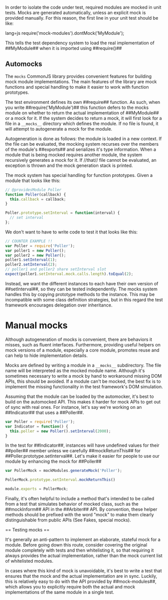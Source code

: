 In order to isolate the code under test, required modules are mocked in unit tests. Mocks are generated automatically, unless an explicit mock is provided manually. For this reason, the first line in your unit test should be like:

  lang=js
  require('mock-modules').dontMock('MyModule');

This tells the test dependency system to load the real implementation of ##MyModule## when it is imported using ##require()##

Automocks
------------

The `mocks` CommonJS library provides convenient features for building mock module implementations. The main features of the library are mock functions and special handling to make it easier to work with function prototypes.

The test environment defines its own ##require## function. As such, when you write ##require('MyModule')## this function defers to the mocks module on whether to return the actual implementation of ##MyModule## or a mock for it. If the system decides to return a mock, it will first look for a file in a `__mocks__` directory which defines the module. If no file is found, it will attempt to autogenerate a mock for the module.

Autogeneration is done as follows: the module is loaded in a new context. If the file can be evaluated, the mocking system recurses over the members of the module's ##exports## and serializes it's type information. When a module that is being mocked requires another module, the system recursively generates a mock for it. If //that// file cannot be evaluated, an exception is thrown and the mock generation stack is printed.

The mock system has special handling for function prototypes. Given a module that looks like this:

```javascript
// @providesModule Poller
function Poller(callback) {
  this.callback = callback;
}

Poller.prototype.setInterval = function(interval) {
  // set interval
};
```

We don't want to have to write code to test it that looks like this:

```javascript
// COUNTER EXAMPLE !!
var Poller = require('Poller');
var poller1 = new Poller();
var poller2 = new Poller();
poller1.setInterval(1);
poller2.setInterval(2);
// poller1 and poller2 share setInterval slot
expect(poller1.setInterval.mock.calls.length).toEqual(2);
```

Instead, we want the different instances to each have their own version of ##setInterval##, so they can be tested independently. The mocks system handles this by copying prototype methods to the instance. This may be incompatible with some class definition strategies, but in this regard the test framework encourages delegation over inheritance.


Manual mocks
============

Although autogeneration of mocks is convenient, there are behaviors it misses, such as fluent interfaces. Furthermore, providing useful helpers on mock versions of a module, especially a core module, promotes reuse and can help to hide implementation details.

Mocks are defined by writing a module in a `__mocks__` subdirectory. The file name will be interpreted as the mocked module name. Although it's sometimes necessary to write a mock by hand to workaround missing DOM APIs, this should be avoided. If a module can't be mocked, the best fix is to implement the missing functionality in the test framework's DOM simulation.

Assuming that the module can be loaded by the automocker, it's best to build on the automocked API. This makes it harder for mock APIs to get out of sync with real ones. For instance, let's say we're working on an ##Indicator## that uses a ##Poller##.

```javascript
var Poller = require('Poller');
var Indicator = function() {
  this.poller = new Poller().setInterval(2000);
}
```

In the test for ##Indicator##, instances will have undefined values for their ##poller## member unless we carefully ##mockReturnThis## for ##Poller.prototype.setInterval##. Let's make it easier for people to use our module by enhancing the mock for ##Poller##

```javascript
var PollerMock = mockModules.generateMock('Poller');

PollerMock.prototype.setInterval.mockReturnThis()

module.exports = PollerMock;
```

Finally, it's often helpful to include a method that's intended to be called from a test that simulates behavior of mocked class, such as the ##mockInform## API in the ##Arbiter## API. By convention, these helper methods should be prefixed with the word "mock" to make them clearly distinguishable from public APIs (See Fakes, special mocks).

== Testing mocks ==

It's generally an anti-pattern to implement an elaborate, stateful mock for a module. Before going down this route, consider covering the original module completely with tests and then whitelisting it, so that requiring it always provides the actual implementation, rather than the mock current list of whitelisted modules. 

In cases where this kind of mock is unavoidable, it's best to write a test that ensures that the mock and the actual implementation are in sync. Luckily, this is relatively easy to do with the API provided by ##mock-modules##, which allows you to explicitly require both the actual and mock implementations of the same module in a single test.
